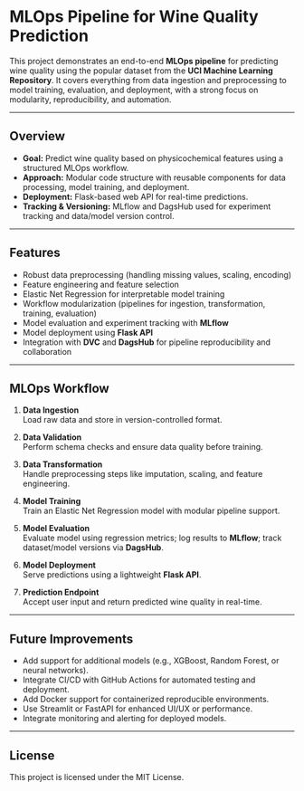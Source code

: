 # MLOps Pipeline for Wine Quality Prediction

This project demonstrates an end-to-end **MLOps pipeline** for predicting wine quality using the popular dataset from the **UCI Machine Learning Repository**. It covers everything from data ingestion and preprocessing to model training, evaluation, and deployment, with a strong focus on modularity, reproducibility, and automation.

---

## Overview

- **Goal:** Predict wine quality based on physicochemical features using a structured MLOps workflow.
- **Approach:** Modular code structure with reusable components for data processing, model training, and deployment.
- **Deployment:** Flask-based web API for real-time predictions.
- **Tracking & Versioning:** MLflow and DagsHub used for experiment tracking and data/model version control.

---

## Features

- Robust data preprocessing (handling missing values, scaling, encoding)
- Feature engineering and feature selection
- Elastic Net Regression for interpretable model training
- Workflow modularization (pipelines for ingestion, transformation, training, evaluation)
- Model evaluation and experiment tracking with **MLflow**
- Model deployment using **Flask API**
- Integration with **DVC** and **DagsHub** for pipeline reproducibility and collaboration

---

## MLOps Workflow

1. **Data Ingestion**  
   Load raw data and store in version-controlled format.

2. **Data Validation**  
   Perform schema checks and ensure data quality before training.

3. **Data Transformation**  
   Handle preprocessing steps like imputation, scaling, and feature engineering.

4. **Model Training**  
   Train an Elastic Net Regression model with modular pipeline support.

5. **Model Evaluation**  
   Evaluate model using regression metrics; log results to **MLflow**; track dataset/model versions via **DagsHub**.

6. **Model Deployment**  
   Serve predictions using a lightweight **Flask API**.

7. **Prediction Endpoint**  
   Accept user input and return predicted wine quality in real-time.

---

## Future Improvements

- Add support for additional models (e.g., XGBoost, Random Forest, or neural networks).
- Integrate CI/CD with GitHub Actions for automated testing and deployment.
- Add Docker support for containerized reproducible environments.
- Use Streamlit or FastAPI for enhanced UI/UX or performance.
- Integrate monitoring and alerting for deployed models.

---

## License

This project is licensed under the MIT License.
